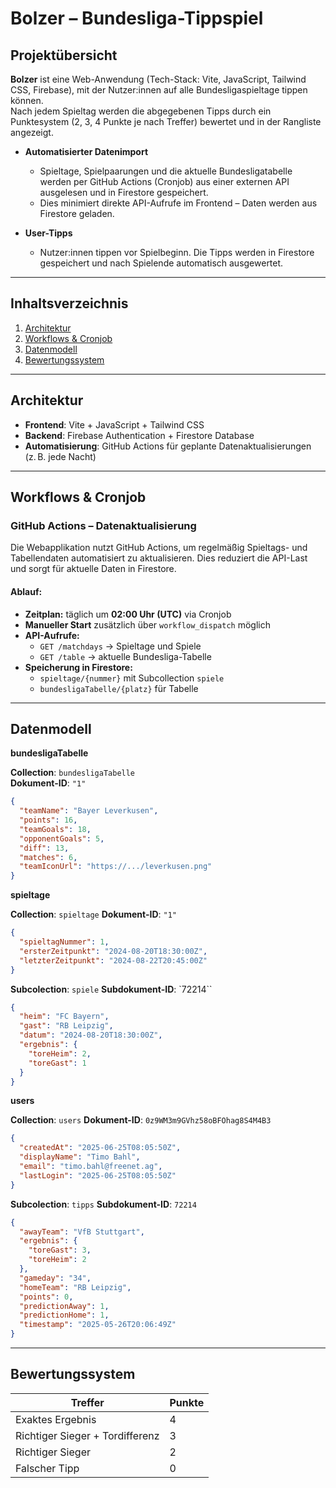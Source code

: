 # Bolzer – Bundesliga-Tippspiel

## Projektübersicht

**Bolzer** ist eine Web-Anwendung (Tech-Stack: Vite, JavaScript, Tailwind CSS, Firebase), mit der Nutzer:innen auf alle Bundesligaspieltage tippen können.  
Nach jedem Spieltag werden die abgegebenen Tipps durch ein Punktesystem (2, 3, 4 Punkte je nach Treffer) bewertet und in der Rangliste angezeigt.

- **Automatisierter Datenimport**  
  - Spieltage, Spielpaarungen und die aktuelle Bundesligatabelle werden per GitHub Actions (Cronjob) aus einer externen API ausgelesen und in Firestore gespeichert.
  - Dies minimiert direkte API-Aufrufe im Frontend – Daten werden aus Firestore geladen.

- **User-Tipps**  
  - Nutzer:innen tippen vor Spielbeginn. Die Tipps werden in Firestore gespeichert und nach Spielende automatisch ausgewertet.

---

## Inhaltsverzeichnis

1. [Architektur](#-architektur)   
2. [Workflows & Cronjob](#-workflows--cronjob)  
3. [Datenmodell](#-datenmodell) 
4. [Bewertungssystem](#-bewertungssystem)  

---

## Architektur

- **Frontend**: Vite + JavaScript + Tailwind CSS  
- **Backend**: Firebase Authentication + Firestore Database  
- **Automatisierung**: GitHub Actions für geplante Datenaktualisierungen (z. B. jede Nacht)

---

## Workflows & Cronjob

### GitHub Actions – Datenaktualisierung

Die Webapplikation nutzt GitHub Actions, um regelmäßig Spieltags- und Tabellendaten automatisiert zu aktualisieren. Dies reduziert die API-Last und sorgt für aktuelle Daten in Firestore.

#### Ablauf:

- **Zeitplan:** täglich um **02:00 Uhr (UTC)** via Cronjob
- **Manueller Start** zusätzlich über `workflow_dispatch` möglich
- **API-Aufrufe:**
  - `GET /matchdays` → Spieltage und Spiele
  - `GET /table` → aktuelle Bundesliga-Tabelle
- **Speicherung in Firestore:**
  - `spieltage/{nummer}` mit Subcollection `spiele`
  - `bundesligaTabelle/{platz}` für Tabelle

---

## Datenmodell

**bundesligaTabelle**

**Collection**: `bundesligaTabelle`  
**Dokument-ID**: `"1"`

```json
{
  "teamName": "Bayer Leverkusen",
  "points": 16,
  "teamGoals": 18,
  "opponentGoals": 5,
  "diff": 13,
  "matches": 6,
  "teamIconUrl": "https://.../leverkusen.png"
}
```

**spieltage**

**Collection**: `spieltage`
**Dokument-ID**: `"1"` 

```json
{
  "spieltagNummer": 1,
  "ersterZeitpunkt": "2024-08-20T18:30:00Z",
  "letzterZeitpunkt": "2024-08-22T20:45:00Z"
}
```
**Subcolection**: `spiele`
**Subdokument-ID**: `72214``

```json
{
  "heim": "FC Bayern",
  "gast": "RB Leipzig",
  "datum": "2024-08-20T18:30:00Z",
  "ergebnis": {
    "toreHeim": 2,
    "toreGast": 1
  }
}
```

**users**

**Collection**: `users`
**Dokument-ID**: `0z9WM3m9GVhz58oBFOhag8S4M4B3`

```json
{
  "createdAt": "2025-06-25T08:05:50Z",
  "displayName": "Timo Bahl",
  "email": "timo.bahl@freenet.ag",
  "lastLogin": "2025-06-25T08:05:50Z"
}
```

**Subcolection**: `tipps`
**Subdokument-ID**: `72214`

```json
{
  "awayTeam": "VfB Stuttgart",
  "ergebnis": {
    "toreGast": 3,
    "toreHeim": 2
  },
  "gameday": "34",
  "homeTeam": "RB Leipzig",
  "points": 0,
  "predictionAway": 1,
  "predictionHome": 1,
  "timestamp": "2025-05-26T20:06:49Z" 
}
```

---

## Bewertungssystem

| Treffer                         | Punkte |
| ------------------------------- | ------ |
| Exaktes Ergebnis                | 4      |
| Richtiger Sieger + Tordifferenz | 3      |
| Richtiger Sieger                | 2      |
| Falscher Tipp                   | 0      |
